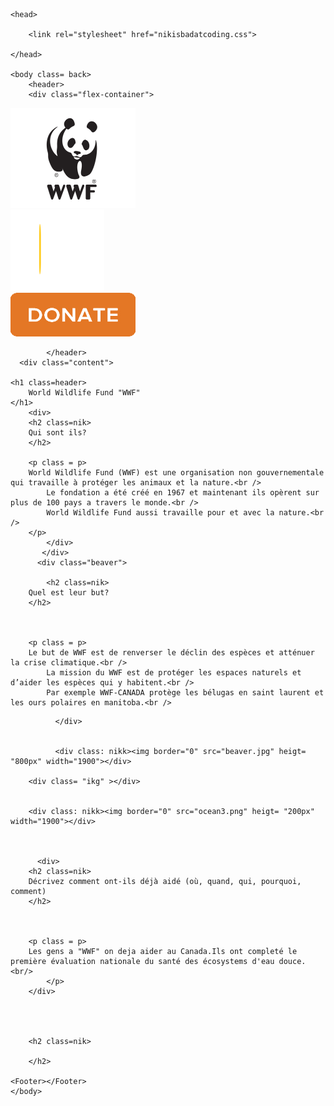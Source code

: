 <!DOCTYPE html>


   
<title>
niksuks@coding
</title>

<html>
    
    
    <head>
       
        <link rel="stylesheet" href="nikisbadatcoding.css">
    
    </head>
    
    <body class= back>
        <header>
        <div class="flex-container">
                
          
  <div><a class="panda" href=https://wwf.ca><img border="0" src=panda.gif width="200" height="160"></a> </div>
  <div><img src=niklogo.png width="150" height="130"></div>
  <div class="donate"> <a href=https://wwf.ca/donate><img border="0" src="donate.png" width="200" height="70"></a></div>  
</div>
       
       
   
   
            </header>
      <div class="content">
             
    <h1 class=header>
        World Wildlife Fund "WWF"
    </h1>
        <div>
        <h2 class=nik>
        Qui sont ils?
        </h2>
        
        <p class = p>
        World Wildlife Fund (WWF) est une organisation non gouvernementale qui travaille à protéger les animaux et la nature.<br />
            Le fondation a été créé en 1967 et maintenant ils opèrent sur plus de 100 pays a travers le monde.<br />
            World Wildlife Fund aussi travaille pour et avec la nature.<br />
        </p>
            </div>
           </div>
          <div class="beaver">
            
            <h2 class=nik>
        Quel est leur but?
        </h2>
             
   
        
        <p class = p>
        Le but de WWF est de renverser le déclin des espèces et atténuer la crise climatique.<br />
            La mission du WWF est de protéger les espaces naturels et d’aider les espèces qui y habitent.<br />
            Par exemple WWF-CANADA protège les bélugas en saint laurent et les ours polaires en manitoba.<br />
</p>
             
              </div>
          
          
              <div class: nikk><img border="0" src="beaver.jpg" heigt= "800px" width="1900"></div>
        
        <div class= "ikg" ></div>
        
        
        <div class: nikk><img border="0" src="ocean3.png" heigt= "200px" width="1900"></div>
                  

             
          <div>
        <h2 class=nik>
        Décrivez comment ont-ils déjà aidé (où, quand, qui, pourquoi, comment)
        </h2>
             
   
        
        <p class = p>
        Les gens a "WWF" on deja aider au Canada.Ils ont completé le première évaluation nationale du santé des écosystems d'eau douce.<br/>
            </p>
        </div>
            
            

        
        <h2 class=nik>
        
        </h2>
        
    <Footer></Footer>
    </body>
</html>
    
    
    
    
    
    
    
    
    
    
    
    
    
    
    
    
    
    
    
    
    
    
    
    
    
    
    
    
    
    
    
    
    
    
    
    
    
    
    
    
    
    
    
    
    
    
    
    
</html>